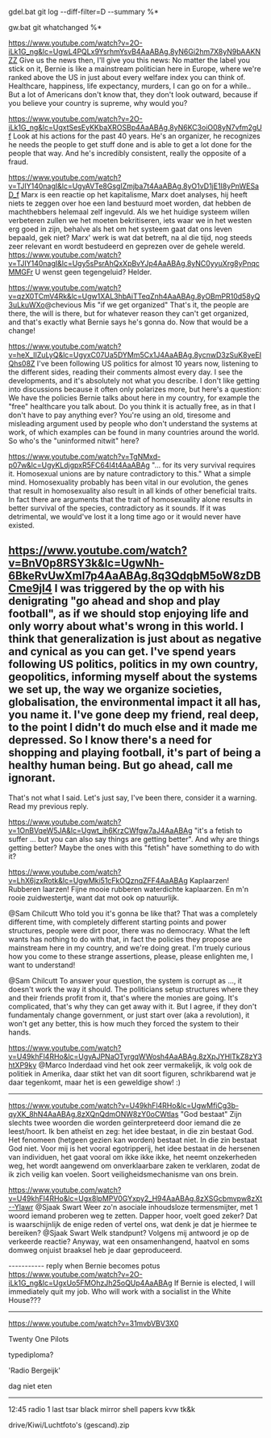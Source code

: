 gdel.bat
git log --diff-filter=D --summary %*

gw.bat
git whatchanged %*


https://www.youtube.com/watch?v=2O-iLk1G_ng&lc=UgwL4PQLx9YsrhmYsvB4AaABAg.8yN6Gi2hm7X8yN9bAAKNZZ
Give us the news then, I'll give you this news: No matter the label you stick on it, Bernie is like a mainstream politician here in Europe, where we're ranked above the US in just about every welfare index you can think of. Healthcare, happiness, life expectancy, murders, I can go on for a while.. But a lot of Americans don't know that, they don't look outward, because if you believe your country is supreme, why would you?

https://www.youtube.com/watch?v=2O-iLk1G_ng&lc=UgxtSesEyKKbaXROSBp4AaABAg.8yN6KC3oiO08yN7vfm2gUf
Look at his actions for the past 40 years. He's an organizer, he recognizes he needs the people to get stuff done and is able to get a lot done for the people that way. And he's incredibly consistent, really the opposite of a fraud.

https://www.youtube.com/watch?v=TJIY140nagI&lc=UgyAVTe8GsgIZmjba7t4AaABAg.8yO1vD1jE1I8yPnWESaD_f
Marx is een reactie op het kapitalisme, Marx doet analyses, hij heeft niets te zeggen over hoe een land bestuurd moet worden, dat hebben de machthebbers helemaal zelf ingevuld. Als we het huidige systeem willen verbeteren zullen we het moeten bekritiseren, iets waar we in het westen erg goed in zijn, behalve als het om het systeem gaat dat ons leven bepaald, gek niet? Marx' werk is wat dat betreft, na al die tijd, nog steeds zeer relevant en wordt bestudeerd en geprezen over de gehele wereld.
https://www.youtube.com/watch?v=TJIY140nagI&lc=Ugy5sPsrAhQxXpBvYJp4AaABAg.8yNC0yyuXrg8yPnqcMMGFr
U wenst geen tegengeluid? Helder.

https://www.youtube.com/watch?v=qzX0TCmV4Rk&lc=Ugw1XAL3hbAiTTeqZnh4AaABAg.8yOBmPR10d58yQ3uLkuWXo
​@chevious Mis "if we get organized" That's it, the people are there, the will is there, but for whatever reason they can't get organized, and that's exactly what Bernie says he's gonna do. Now that would be a change!

​https://www.youtube.com/watch?v=heX_IIZuLyQ&lc=UgyxC07Ua5DYMm5Cx1J4AaABAg.8ycnwD3zSuK8yeEIQhs08Z
I've been following US politics for almost 10 years now, listening to the different sides, reading their comments almost every day. I see the developments, and it's absolutely not what you describe. I don't like getting into discussions because it often only polarizes more, but here's a question: We have the policies Bernie talks about here in my country, for example the "free" healthcare you talk about. Do you think it is actually free, as in that I don't have to pay anything ever? You're using an old, tiresome and misleading argument used by people who don't understand the systems at work, of which examples can be found in many countries around the world. So who's the "uninformed nitwit" here?

https://www.youtube.com/watch?v=TgNMxd-p07w&lc=UgyKLdjgpxR5FC64l4t4AaABAg
"... for its very survival requires it. Homosexual unions are by nature contradictory to this."
What a simple mind. Homosexuality probably has been vital in our evolution, the genes that result in homosexuality also result in all kinds of other beneficial traits. In fact there are arguments that the trait of homosexuality alone results in better survival of the species, contradictory as it sounds. If it was detrimental, we would've lost it a long time ago or it would never have existed.

https://www.youtube.com/watch?v=BnV0p8RSY3k&lc=UgwNh-6BkeRvUwXml7p4AaABAg.8q3QdqbM5oW8zDBCme9jl4
I was triggered by the op with his denigrating "go ahead and shop and play football", as if we should stop enjoying life and only worry about what's wrong in this world. I think that generalization is just about as negative and cynical as you can get. I've spend years following US politics, politics in my own country, geopolitics, informing myself about the systems we set up, the way we organize societies, globalisation, the environmental impact it all has, you name it. I've gone deep my friend, real deep, to the point I didn't do much else and it made me depressed. So I know there's a need for shopping and playing football, it's part of being a healthy human being. But go ahead, call me ignorant.
---
That's not what I said. Let's just say, I've been there, consider it a warning. Read my previous reply.

https://www.youtube.com/watch?v=1OnBVqeW5JA&lc=Ugwt_ih6KrzCWfgw7aJ4AaABAg
"it's a fetish to suffer ... but you can also say things are getting better". And why are things getting better? Maybe the ones with this "fetish" have something to do with it?

https://www.youtube.com/watch?v=LhX6jzxRotk&lc=UgwMki51cFkOQznqZFF4AaABAg
Kaplaarzen! Rubberen laarzen! Fijne mooie rubberen waterdichte kaplaarzen. En m'n rooie zuidwestertje, want dat mot ook op natuurlijk.

@Sam Chilcutt Who told you it's gonna be like that? That was a completely different time, with completely different starting points and power structures, people were dirt poor, there was no democracy. What the left wants has nothing to do with that, in fact the policies they propose are mainstream here in my country, and we're doing great. I'm truely curious how you come to these strange assertions, please, please enlighten me, I want to understand!

@Sam Chilcutt To answer your question, the system is corrupt as ..., it doesn't work the way it should. The politicians setup structures where they and their friends profit from it, that's where the monies are going. It's complicated, that's why they can get away with it. But I agree, if they don't fundamentaly change government, or just start over (aka a revolution), it won't get any better, this is how much they forced the system to their hands.

https://www.youtube.com/watch?v=U49khFl4RHo&lc=UgyAJPNaOTyrgqWWosh4AaABAg.8zXpJYHlTkZ8zY3htXP9ky
@Marco Inderdaad vind het ook zeer vermakelijk, ik volg ook de politiek in Amerika, daar stikt het van dit soort figuren, schrikbarend wat je daar tegenkomt, maar het is een geweldige show! :)

-------
https://www.youtube.com/watch?v=U49khFl4RHo&lc=UgwMfiCg3b-qyXK_8hN4AaABAg.8zXQnQdmONW8zY0oCWtlas
"God bestaat" Zijn slechts twee woorden die worden geïnterpreteerd door iemand die ze leest/hoort. Ik ben atheïst en zeg: het idee bestaat, in die zin bestaat God. Het fenomeen (hetgeen gezien kan worden) bestaat niet. In die zin bestaat God niet. Voor mij is het vooral egotripperij, het idee bestaat in de hersenen van individuen, het gaat vooral om ikke ikke ikke, het neemt onzekerheden weg, het wordt aangewend om onverklaarbare zaken te verklaren, zodat de ik zich veilig kan voelen. Soort veiligheidsmechanisme van ons brein.

https://www.youtube.com/watch?v=U49khFl4RHo&lc=Ugx8lpMPV0GYxpy2_H94AaABAg.8zXSGcbmvpw8zXt--Ylawr
@Sjaak Swart Weer zo'n asociale inhoudsloze termensmijter, met 1 woord iemand proberen weg te zetten. Dapper hoor, voelt goed zeker? Dat is waarschijnlijk de enige reden of vertel ons, wat denk je dat je hiermee te bereiken?
@Sjaak Swart Welk standpunt? Volgens mij antwoord je op de verkeerde reactie? Anyway, wat een onsamenhangend, haatvol en soms domweg onjuist braaksel heb je daar geproduceerd.

----------- reply when Bernie becomes potus
https://www.youtube.com/watch?v=2O-iLk1G_ng&lc=UgxUo5FMOhzJh25oQUp4AaABAg
If Bernie is elected, I will immediately quit my job.  Who will work with a socialist in the White House???

-----------------------


https://www.youtube.com/watch?v=31mvbVBV3X0

Twenty One Pilots

typediploma?

'Radio Bergeijk'

dag niet eten


---------------
12:45 radio 1
last tsar
black mirror
shell papers
kvw
tk&k

drive/Kiwi/Luchtfoto's (gescand).zip
